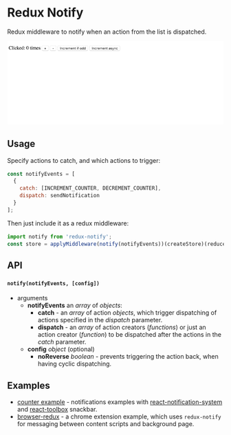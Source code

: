 # Redux Notify
Redux middleware to notify when an action from the list is dispatched.

![Demo](examples/counter/demo.gif)

## Usage
Specify actions to catch, and which actions to trigger:
```js
const notifyEvents = [
  {
    catch: [INCREMENT_COUNTER, DECREMENT_COUNTER],
    dispatch: sendNotification
  }
];
```
Then just include it as a redux middleware:
```js
import notify from 'redux-notify';
const store = applyMiddleware(notify(notifyEvents))(createStore)(reducer);
```

## API
#### `notify(notifyEvents, [config])`
  - arguments
    - **notifyEvents** an *array* of *objects*:
      - **catch** - an *array* of action *objects*, which trigger dispatching of actions specified in the *dispatch* parameter.
      - **dispatch** - an *array* of action creators (*functions*) or just an action creator (*function*) to be dispatched after the actions in the *catch* parameter.
    - **config** *object* (optional)
      - **noReverse** *boolean* - prevents triggering the action back, when having cyclic dispatching.

## Examples
- [counter example](https://github.com/zalmoxisus/redux-notify/tree/master/examples/counter) - notifications examples with [react-notification-system](https://github.com/igorprado/react-notification-system) and [react-toolbox](https://github.com/react-toolbox/react-toolbox) snackbar.
- [browser-redux](https://github.com/zalmoxisus/browser-redux) - a chrome extension example, which uses `redux-notify` for messaging between content scripts and background page.
